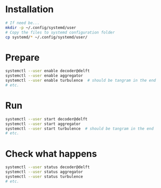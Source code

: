 # Installation

```sh
# If need be...
mkdir -p ~/.config/systemd/user
# Copy the files to systemd configuration folder
cp systemd/* ~/.config/systemd/user/
```

# Prepare

```sh
systemctl --user enable decoder@delft
systemctl --user enable aggregator
systemctl --user enable turbulence  # should be tangram in the end
# etc.
```


# Run

```sh
systemctl --user start decoder@delft
systemctl --user start aggregator
systemctl --user start turbulence  # should be tangram in the end
# etc.
```

# Check what happens

```sh
systemctl --user status decoder@delft
systemctl --user status aggregator
systemctl --user status turbulence
# etc.
```
